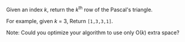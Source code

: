 Given an index *k*, return the *k*<sup>th</sup> row of the Pascal's triangle.

For example, given *k* = 3,
Return `[1,3,3,1]`.

Note:
Could you optimize your algorithm to use only O(*k*) extra space?